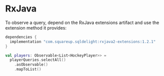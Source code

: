 # RxJava

To observe a query, depend on the RxJava extensions artifact and use the extension method it provides:

```groovy
dependencies {
  implementation "com.squareup.sqldelight:rxjava2-extensions:1.2.1"
}
```

```kotlin
val players: Observable<List<HockeyPlayer>> = 
  playerQueries.selectAll()
    .asObservable()
    .mapToList()
```